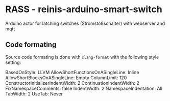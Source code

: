 # RASS - reinis-arduino-smart-switch

Arduino actor for latching switches (Stromstoßschalter) with webserver and mqtt

## Code formating

Source code formating is done with `clang-format` with the following style setting:

BasedOnStyle: LLVM
AllowShortFunctionsOnASingleLine: Inline
AllowShortBlocksOnASingleLine: Empty
ColumnLimit: 120
ConstructorInitializerIndentWidth: 2
ContinuationIndentWidth: 2
FixNamespaceComments: false
IndentWidth: 2
NamespaceIndentation: All
TabWidth: 2
UseTab: Never
